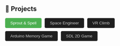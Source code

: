 ## 🚀 Projects

<style>
  .tab-container {
    display: flex;
    flex-wrap: wrap;
    gap: 10px;
    margin-bottom: 10px;
  }

  .tab-button {
    padding: 8px 16px;
    border: 1px solid #444;
    background-color: #1e1e1e;
    color: #ccc;
    cursor: pointer;
    border-radius: 4px;
    transition: background-color 0.2s ease, color 0.2s ease;
  }

  .tab-button:hover {
    background-color: #333;
    color: #fff;
  }

  .tab-button.active {
    background-color: #4caf50; /* muted green */
    color: #fff;
    border-color: #4caf50;
  }

  .tab-content {
    display: none;
    margin-top: 1rem;
  }

  .tab-content.active {
    display: block;
  }

  .feature-container {
  display: flex;
  flex-direction: row;
  align-items: flex-start;
  justify-content: space-between;
  gap: 20px;
  margin-bottom: 40px;
  flex-wrap: wrap;
}

.feature-description {
  flex: 1 1 60%;
  min-width: 300px;
}

.feature-preview {
  flex: 1 1 35%;
  min-width: 200px;
}

.feature-preview img {
  width: 100%;
  height: auto;
  border-radius: 8px;
  border: 1px solid #ccc;
}

</style>

<div class="tab-container">
  <button class="tab-button active" onclick="showTab('sprout')">Sprout & Spell</button>
  <button class="tab-button" onclick="showTab('space')">Space Engineer</button>
  <button class="tab-button" onclick="showTab('vr')">VR Climb</button>
  <button class="tab-button" onclick="showTab('arduino')">Arduino Memory Game</button>
  <button class="tab-button" onclick="showTab('sdl')">SDL 2D Game</button>

</div>

<div id="sprout" class="tab-content">
  <h3>🧙 Sprout & Spell</h3>

  <h4>🛠 Tools Used</h4>
  <div style="display: flex; flex-wrap: wrap; gap: 12px; align-items: center; margin-bottom: 1rem;">
    <img src="/assets/images/Unity6.png" alt="Unity6" title="Unity6" width="180" height="100" />
    <img src="/assets/images/csharp.png" alt="C#" title="C#" width="100" height="100" />
    <img src="/assets/images/netcode.png" alt="Netcode for GameObjects" title="Netcode for GameObjects" width="300" height="100" />
    <img src="/assets/images/Maya.png" alt="Maya" title="Maya" width="100" height="100" />
    <img src="/assets/images/audacity.png" alt="Audacity" title="Audacity" width="400" height="100" />
    <img src="/assets/images/krita.png" alt="krita" title="krita" width="290" height="100" />
    <img src="/assets/images/git.png" alt="Git" title="Git" width="190" height="190" />
  </div>

  <p>A procedurally generated dungeon crawler with scalable multiplayer systems, intelligent AI, and network-synced environments. Built using Unity and Netcode for GameObjects.</p>
  <p>🔗 <a href="https://gitlab.com/DoomHEADSHOT/sproutfps" target="_blank">View on Gitlab</a></p>

  <h4>🔹 Procedural Room Generation</h4>
  <p>Rooms are generated with just the X and Z axis using <code>Graphics.DrawMeshInstanced</code>. A decorations grid system populates each room with assets that feel naturally placed without looking random.</p>
  <img src="/assets/images/roomGenerator.gif" alt="Procedural Room Generation" width="1000" />

  <h4>🔹 Procedural Dungeon Generation</h4>
  <p>Five-step dungeon generation process:</p>
  <ol>
    <li>🧱 Random room placement with optional buffer to prevent overlap.</li>
    <img src="/assets/images/dungeon1.png" alt="Procedural Dungeon Generation" width="500" />
    <li>📐 Delaunay triangulation using Bowyer-Watson algorithm.</li>
    <img src="/assets/images/dungeon2.png" alt="Procedural Dungeon Generation" width="500" />
    <li>🌲 Minimum Spanning Tree (MST) with Prim’s algorithm for guaranteed connectivity.</li>
    <img src="/assets/images/dungeon3.png" alt="Procedural Dungeon Generation" width="500" />
    <li>🔄 Optional cycle creation with 12.5% extra edge inclusion.</li>
    <img src="/assets/images/dungeon4.png" alt="Procedural Dungeon Generation" width="500" />
    <li>🧭 A* pathfinding for hallway creation that adapts to terrain and layout.</li>
    <img src="/assets/images/dungeon5.gif" alt="Procedural Dungeon Generation" width="500" />
  </ol>

  <h4>🔹 Advanced AI Behavior</h4>
  <p>Expanded on <em>Space Engineer</em>'s AI system. Enemies now locate and pick up items around the map, adding them to their loot tables. They can also interact with world objects like doors and switches.</p>

  <h4>🔹 Multiplayer Networking</h4>
  <p>Built with <strong>Netcode for GameObjects</strong>:</p>
  <ul>
    <li>🌍 Synced procedural dungeon generation via seed sharing.</li>
    <li>🎭 Synced player and enemy animations.</li>
    <li>🧑‍🤝‍🧑 Fully multiplayer-ready AI interactions and combat systems.</li>
  </ul>
</div>

<div id="space" class="tab-content">
  <h3>🚀 Space Engineer</h3>

  <h4>🛠 Tools Used</h4>
  <div style="display: flex; flex-wrap: wrap; gap: 12px; align-items: center; margin-bottom: 1rem;">
    <img src="/assets/images/Unity.png" alt="Unity" title="Unity" width="150" height="150" />
    <img src="/assets/images/csharp.png" alt="C#" title="C#" width="100" height="100" />
    <img src="/assets/images/Mirror.jpg" alt="Mirror" title="Mirror" width="180" height="120" />
    <img src="/assets/images/Maya.png" alt="Maya" title="Maya" width="100" height="100" />
    <img src="/assets/images/audacity.png" alt="Audacity" title="Audacity" width="400" height="100" />
    <img src="/assets/images/krita.png" alt="krita" title="krita" width="290" height="100" />
    <img src="/assets/images/strapi.png" alt="strapi" title="strapi" width="456" height="110" />
    <img src="/assets/images/git.png" alt="Git" title="Git" width="190" height="190" />
  </div>

  <p>A sci-fi survival game featuring Souls-like combat mechanics, advanced AI behavior, and seamless multiplayer integration — all developed in Unity.</p>
  <p>🔗 <a href="https://gitlab.com/DoomHEADSHOT/spaceengineer" target="_blank">View on Gitlab</a></p>

  <h4>🔹 Player Movement & Combat</h4>
  <p>Implemented a Souls-like system with rolling, dodging, jumping, light/heavy attacks, and fluid combo transitions.</p>

  <h4>🔹 Advanced Animation System</h4>
  <p>Randomized animations, directional hit reactions, upper/lower body blending, and left/right hand-specific attacks.</p>

  <h4>🔹 RPG Stat Scaling</h4>
  <p>Integrated stamina, health, and damage scaling systems based on player stats.</p>

  <h4>🔹 Immersive Effects</h4>
  <p>Used hit angle-based VFX and randomized sound effects for more dynamic and visceral feedback during combat.</p>

  <h4>🔹 Interactions & Items</h4>
  <p>Players can interact with world objects and pickups for resources, weapons, or mission objectives.</p>

  <h4>🔹 Ranged & Melee Weapons</h4>
  <p>Laser guns, hammers, wrenches, and unarmed combat are all supported with unique attack styles.</p>

  <h4>🔹 AI State Machine</h4>
  <p>Custom AI system with Idle, Pursue, Combat Stance, and Attack states, including navigation and target prioritization.</p>

  <h4>🔹 Multiplayer Support</h4>
  <p>Used Mirror for fully networked combat, co-op, and exploration. Players can host sessions, join via code, or browse open lobbies.</p>

  <h4>🔹 Backend & Auth System</h4>
  <p>Connected Unity to Strapi backend. Players can sign up or log in with Discord, Patreon, Twitch, or email via OAuth and UnityWebView.</p>

  <h4>🔹 Save System</h4>
  <p>Created a JSON-based game save and load system to persist progress between sessions.</p>
</div>

<div id="vr" class="tab-content">
  <h3>🧗 VR Climber</h3>

  <h4>🛠 Tools Used</h4>
  <div style="display: flex; flex-wrap: wrap; gap: 12px; align-items: center; margin-bottom: 1rem;">
    <img src="/assets/images/Unity6.png" alt="Unity6" title="Unity6" width="180" height="100" />
    <img src="/assets/images/csharp.png" alt="C#" title="C#" width="100" height="100" />
    <img src="/assets/images/openXR.png" alt="OpenXR" title="OpenXR" width="190" height="100" />
    <img src="/assets/images/Maya.png" alt="Maya" title="Maya" width="100" height="100" />
    <img src="/assets/images/audacity.png" alt="Audacity" title="Audacity" width="400" height="100" />
    <img src="/assets/images/krita.png" alt="krita" title="krita" width="290" height="100" />
    <img src="/assets/images/git.png" alt="Git" title="Git" width="190" height="190" />

  </div>

  <p>Physics-based VR climbing game using OpenXR. Smash falling obstacles with a hammer, only if you swing it hard enough!</p>
  <p>🔗 <a href="https://gitlab.com/DoomHEADSHOT/vr_climb" target="_blank">View on Gitlab</a></p>

  <h4>🔹 Climbing Mechanic</h4>
  <p>Grab specific objects using VR controllers and pull yourself up to climb realistically.</p>

  <h4>🔹 Hand Animations</h4>
  <p>Implemented animated VR hands that react to grip and movement.</p>

  <h4>🔹 Physics-Based Weapons</h4>
  <p>Created tools that break falling objects—only when swung fast enough to trigger impact-based destruction.</p>

  <h4>🔹 Jumping Mechanic</h4>
  <p>Players can jump by pushing themselves off while climbing, allowing for tight-space maneuvers and parkour-style movement.</p>

  <h4>🔹 Environment Setup</h4>
  <p>Designed and optimized the 3D environment layout for immersive VR exploration.</p>
</div>

<div id="arduino" class="tab-content">
  <h3>🧠 Arduino-Based Memory Game</h3>

  <h4>🛠 Tools Used</h4>
  <div style="display: flex; flex-wrap: wrap; gap: 12px; align-items: center; margin-bottom: 1rem;">
    <img src="/assets/images/arduino.png" alt="Arduino" title="Arduino" width="144" height="88" />
    <img src="/assets/images/Qt.png" alt="Qt" title="Qt" width="174" height="174" />
    <img src="/assets/images/mySQL.png" alt="MySQL" title="MySQL" width="180" height="150" />
    <img src="/assets/images/C++.png" alt="C++" title="C++" width="180" height="180" />
    <img src="/assets/images/C.png" alt="C" title="C" width="180" height="180" />
    <img src="/assets/images/git.png" alt="Git" title="Git" width="190" height="190" />

  </div>

  <p>A mini memory game inspired by the sequence test on HumanBenchmark.com. Built using Arduino and Qt for touchscreen and database interaction.</p>
  <p>🔗 <a href="https://github.com/yourusername/arduino-memory-game" target="_blank">View on GitHub</a></p>

  <h4>🔹 Dynamic Memory Management</h4>
  <p>Allocated and deallocated memory dynamically during each game session to support varying levels of gameplay difficulty.</p>

  <h4>🔹 Scoring System & Database</h4>
  <p>Implemented a scoring system and connected it to a MySQL database via Qt to persist player scores.</p>

  <h4>🔹 LCD Touchscreen Calibration</h4>
  <p>Calibrated an LCD touchscreen to detect input accurately for responsive gameplay experience.</p>

  <video controls width="500" src="/assets/videos/memoryGame.mp4">Your browser does not support the video tag.</video>
</div>

<div id="sdl" class="tab-content">
  <h3>🎮 SDL 1.2 – 2D Platformer Game</h3>

  <h4>🛠 Tools Used</h4>
  <div style="display: flex; flex-wrap: wrap; gap: 12px; align-items: center; margin-bottom: 1rem;">
    <img src="/assets/images/SDL.png" alt="SDL" title="SDL" width="230" height="150" />
    <img src="/assets/images/C.png" alt="C" title="C" width="180" height="180" />
    <img src="/assets/images/git.png" alt="Git" title="Git" width="190" height="190" />
    <img src="/assets/images/gimp.png" alt="Gimp" title="Gimp" width="200" height="190" />
    <img src="/assets/images/audacity.png" alt="Audacity" title="Audacity" width="400" height="100" />
    <img src="/assets/images/photoshop.png" alt="Photoshop" title="Photoshop" width="210" height="210" />
    <img src="/assets/images/ubuntu.png" alt="Ubuntu" title="Ubuntu" width="200" height="190" />
  </div>

  <p>A side-scrolling 2D game built using SDL 1.2. Implemented animations, physics, enemies, and collision detection manually from scratch.</p>
  <p>🔗 <a href="https://github.com/yourusername/sdl2d-platformer" target="_blank">View on GitHub</a></p>

  <div class="feature-container">
    <div class="feature-description">
      <h4>🔹 Parabolic Jump</h4>
      <p>
        This feature simulates a jump using a quadratic formula, providing a natural arc to the character’s motion.
      </p>
      <pre><code class="language-c">
      void saut_parabolique(personne *pe,background b,SDL_Surface* screen)
      {
          pe->saut_x=pe->saut_x+1;
          SDL_BlitSurface(b.img2, &pe->pos1, b.img, &pe->pos1);
          pe->pos1.y=pe->saut_y-((pe->pente*(pe->saut_x)*(pe->saut_x))+(pe->sommet*pe->saut_x)+pe->max_jump);
          SDL_BlitSurface(pe->tab[pe->num], NULL, b.img, &pe->pos1);
          SDL_Flip(b.img);
      }
      </code></pre>
    </div>
    <div class="feature-preview">
      <img src="/assets/images/parabolic_jump.gif" alt="Jump Preview" />
    </div>
  </div>

  <div class="feature-container">
    <div class="feature-description">
      <h4>🔹 Quadratic Gravity</h4>
      <p>
        Simulates gravity using a downward parabolic motion for smoother and more realistic fall behavior.
      </p>
      <pre><code class="language-c">
      void gravite_parabolique(personne *pe,background b,SDL_Surface* screen)
      {
          pe->gravite_x=pe->gravite_x+pe->gravite;
          SDL_BlitSurface(b.img2, &pe->pos1, b.img, &pe->pos1);
          pe->pos1.y=pe->gravite_y-((pe->gravite_pente*(pe->gravite_x)*(pe->gravite_x)));
          SDL_BlitSurface(pe->tab[pe->num], NULL, b.img, &pe->pos1);
          SDL_Flip(b.img);
      }
      </code></pre>
    </div>
    <div class="feature-preview">
      <img src="/assets/images/parabolic_gravity.gif" alt="Gravity Preview" />
    </div>
  </div>

  <div class="feature-container">
    <div class="feature-description">
      <h4>🔹 Animated Obstacle Blocks</h4>
      <p>
        Implements wall-mounted moving blocks that protrude and retract at intervals, challenging the player’s timing and precision.
      </p>
      <pre><code class="language-c">
      void blocks_animation(background* bg,background* p,collision* obstacle,
                            char name[],int x,int y,int w,int h,
                            SDL_Surface* screen,int n,int ms,int diff)
      {
          int now = SDL_GetTicks();
          if (now > p->timer + (ms * p->niveau)) {
              if (p->niveau % (n * 2) == 0) p->pos2.x += p->pos2.w;
              p->pos1.x = x;
              if (p->niveau % (n * 2) != 0)
                  p->pos2.x += (p->mode * p->pos2.w);
              SDL_BlitSurface(bg->img1, &p->pos1, bg->img2, &p->pos1);
              SDL_BlitSurface(p->img, &p->pos2, bg->img2, &p->pos1);
              SDL_BlitSurface(bg->img2, &p->pos1, bg->img, &p->pos1);
              if (p->mode == -1) {
                  p->pos3.x = x + 5;
                  SDL_BlitSurface(p->mask, NULL, bg->mask, &p->pos3);
              } else if (p->mode == 1) {
                  p->pos3.x = x + 5;
                  SDL_BlitSurface(bg->img1, &p->pos3, bg->mask, &p->pos3);
              }
              if (p->niveau % n == 0) {
                  p->pos2.x -= p->pos2.w;
                  p->timer = now - (ms * (p->niveau + 1)) + diff;
                  p->mode *= -1;
              }
              p->niveau++;
          }
      }
      </code></pre>
    </div>
    <div class="feature-preview">
      <img src="/assets/images/block_animation.gif" alt="Block Animation Preview" />
      <img src="/assets/images/block_animation_collision.gif" alt="Block Animation Preview" />
      <img src="/assets/images/block_animation_collision_pillar.gif" alt="Block Animation Preview" />
      <img src="/assets/images/block_animation_collision_ledge.gif" alt="Block Animation Preview" />
    </div>
    
  </div>

    
  <div class="feature-container">
    <div class="feature-description">
      <h4>🔹 Whack-a-Mole Minigame</h4>
      <p>
        A fun and interactive minigame where players must hit monkeys that pop up randomly from barrels. The game tracks the score based on how many moles are hit within a time limit.
      </p>
      <pre><code class="language-c">
      void monkey_animation(enigme e,monkey* m,SDL_Surface* screen)
      {
          int now=SDL_GetTicks();

                      if(now>m->timer+(50*m->niveau))
                      {
                          m->pos_sprite.x=(m->pos_sprite.x+(m->status*m->pos_sprite.w))%(m->pos_sprite.w*6);
                          m->niveau++;

                          //printf("(niveau=%d x=%d y=%d)",m->niveau*m->status,m->pos_img.x,m->pos_img.y);
                          read_monkey(m);
                          SDL_BlitSurface(e.img1,&m->pos_img,screen,&m->pos_img);
                          SDL_BlitSurface(m->img,&m->pos_sprite,screen,&m->pos_img);    
                          SDL_UpdateRect(screen,m->pos_img.x,m->pos_img.y,m->pos_sprite.w,m->pos_sprite.h);

                          if(m->niveau%6==0 && m->status==1)
                          {
                              m->status=(-1)*m->status;
                          }
                          else if(m->niveau%6==0 && m->status==-1)
                              {
                                  SDL_BlitSurface(e.img1,&m->pos_img,screen,&m->pos_img);
                                  SDL_Flip(screen);
                                  m->status=0;
                                  m->enig_lvl=0;
                              } 
                      }    
      }
  </code></pre>
  </div>
    <div class="feature-preview">
      <img src="/assets/images/whack-a-monkey.gif" alt="Whack-a-Mole Minigame Preview" />
    </div>
  </div>
  <div class="feature-container">
    <div class="feature-description">
      <h4>🔹 Split Screen Functionality</h4>
      <p>
        This function splits the screen in half for a multiplayer experience, allowing two characters to be displayed simultaneously on the screen.
      </p>
      <pre><code class="language-c">
      partage_ecran(scrolling *camera1, scrolling *camera2)
      {
          camera1->camera.w = camera1->camera.w / 2;
          camera2->camera.x = 0;
          camera2->camera.w = camera1->camera.w;
          camera2->camera.y = camera1->camera.y;
          camera2->camera.h = camera1->camera.h;
      }
      </code></pre>
    </div>
    <div class="feature-preview">
      <img src="/assets/images/split_screen.gif" alt="Split Screen Preview" />
    </div>
  </div>

  <div class="feature-container">
    <div class="feature-description">
      <h4>🔹 Collision and Damage Detection</h4>
      <p>
        This function uses a mask background with color detection to determine if the player is colliding with walls or other objects that can cause damage.
      </p>
      <pre><code class="language-c">
      SDL_Color getpixel(background b, SDL_Rect pos)
      {
          SDL_Color color;
          Uint32 col = 0;
          char* pPosition = (char*)b.mask->pixels;
          pPosition += (b.mask->pitch * pos.y);
          pPosition += (b.mask->format->BytesPerPixel * pos.x);
          memcpy(&col, pPosition, b.mask->format->BytesPerPixel);
          SDL_GetRGB(col, b.mask->format, &color.r, &color.g, &color.b);
          return color;
      }
      </code></pre>
    </div>
    <div class="feature-preview">
      <img src="/assets/images/dmg_detection.gif" alt="Collision Detection Preview" />
      <img src="/assets/images/mask.jpg" alt="Background Mask Preview" />
    </div>
  </div>
</div>



<script>
  function showTab(tabId) {
    document.querySelectorAll('.tab-button').forEach(btn => btn.classList.remove('active'));
    document.querySelectorAll('.tab-content').forEach(div => div.classList.remove('active'));
    document.querySelectorAll(`[onclick*="${tabId}"]`).forEach(btn => btn.classList.add('active'));
    document.getElementById(tabId).classList.add('active');
  }
</script>

<!-- Prism CSS for dark theme -->
<link href="https://cdnjs.cloudflare.com/ajax/libs/prism/1.29.0/themes/prism-tomorrow.min.css" rel="stylesheet" />

<!-- Prism Core JS -->
<script src="https://cdnjs.cloudflare.com/ajax/libs/prism/1.29.0/prism.min.js"></script>

<!-- Language Support (e.g., C++, C#, Python) -->
<script src="https://cdnjs.cloudflare.com/ajax/libs/prism/1.29.0/components/prism-c.min.js"></script>
